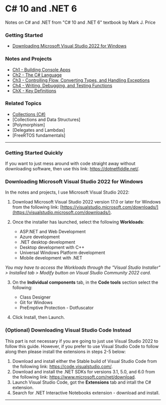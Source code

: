 # C# 10 and .NET 6 

Notes on C# and .NET from "C# 10 and .NET 6" textbook by Mark J. Price

### Getting Started
* [Downloading Microsoft Visual Studio 2022 for Windows](#01)

### Notes and Projects
* [Ch1 - Building Console Apps](Chapter1.md)
* [Ch2 - The C# Language](Chapter2.md)
* [Ch3 - Controlling Flow, Converting Types, and Handling Exceptions](Chapter3.md)
* [Ch4 - Writing, Debugging, and Testing Functions](Chapter4.md)
* [ChX - Key Definitions](Keywords.md)

### Related Topics
* [Collections (C#)](topics/collections.md)
* [Collections and Data Structures]
* [Polymorphism]
* [Delegates and Lambdas]
* [FreeRTOS fundamentals]

---
<a name="01"></a>
### Getting Started Quickly

If you want to just mess around with code straight away without downloading software, then use this link: https://dotnetfiddle.net/.

### Downloading Microsoft Visual Studio 2022 for Windows

In the notes and projects, I use Microsoft Visual Studio 2022:

1. Download Microsoft Visual Studio 2022 version 17.0 or later for Windows from the following link: [https://visualstudio.microsoft.com/downloads/](https://visualstudio.microsoft.com/downloads/).

2. Once the installer has launched, select the following **Workloads**:
	* ASP.NET and Web Development
	* Azure development
	* .NET desktop development
	* Desktop development with C++
	* Universal Windows Platform development
	* Mobile development with .NET

*You may have to access the Workloads through the "Visual Studio Installer" > Installed tab > Modify button on Visual Studio Community 2022 card.*

3. On the **Individual components** tab, in the **Code tools** section select the following:
	* Class Designer
	* Git for Windows
	* PreEmptive Protection - Dotfuscator

4. Click Install, then Launch.

### (Optional) Downloading Visual Studio Code Instead
This part is not necessary if you are going to just use Visual Studio 2022 to follow this guide. However, if you prefer to use Visual Studio Code to follow along then please install the extensions in steps 2-5 below:

1. Download and install either the Stable build of Visual Studio
Code from the following link: https://code.visualstudio.com/.
2. Download and install the .NET SDKs for versions 3.1, 5.0, and 6.0 from the following
link: https://www.microsoft.com/net/download.
3. Launch Visual Studio Code, got the **Extensions** tab and intall the 
C# extension.
3. Search for .NET Interactive Notebooks extension - download and install.

---
<a name="0x"></a>

